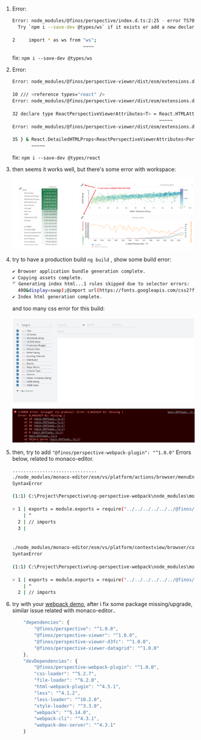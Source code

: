 1.  Error:
    ```bash
    Error: node_modules/@finos/perspective/index.d.ts:2:25 - error TS7016: Could not find a declaration file for module 'ws'. 'C:/Project/Perspective/ng-perspective/node_modules/ws/index.js' implicitly has an 'any' type.
      Try `npm i --save-dev @types/ws` if it exists or add a new declaration (.d.ts) file containing `declare module 'ws';`
    
    2     import * as ws from "ws";
                              ~~~~
    
    ```

    fix:   `npm i --save-dev @types/ws`

2.   Error:
     ```bash
     Error: node_modules/@finos/perspective-viewer/dist/esm/extensions.d.ts:10:23 - error TS2688: Cannot find type definition file for 'react'.
     
     10 /// <reference types="react" />
     Error: node_modules/@finos/perspective-viewer/dist/esm/extensions.d.ts:32:52 - error TS2503: Cannot find namespace 'React'.
     
     32 declare type ReactPerspectiveViewerAttributes<T> = React.HTMLAttributes<T>;
                                                           ~~~~~
     Error: node_modules/@finos/perspective-viewer/dist/esm/extensions.d.ts:35:5 - error TS2503: Cannot find namespace 'React'.
     
     35 } & React.DetailedHTMLProps<ReactPerspectiveViewerAttributes<PerspectiveViewerElement>, PerspectiveViewerElement>;
            ~~~~~
     
     ```

     fix:  `npm i --save-dev @types/react`

3.  then seems it works well, but there's some error with workspace:

    ![Snipaste_2021-10-21_14-11-23](docs\Snipaste_2021-10-21_14-11-23.png)


4.  try to have a production build `ng build` , show some build error:
    ```bash
    ✔ Browser application bundle generation complete.
    ✔ Copying assets complete.
    ⠋ Generating index html...1 rules skipped due to selector errors:
      400&display=swap);@import url(https://fonts.googleapis.com/css2?family=Roboto+Mono@200;400&display=swap);@import url(https://unpkg.com/monaco-editor/esm/vs/base/browser/ui/codicons/codicon/codicon.css);.perspective-viewer-material -> Unmatched selector: &display=swap);@import url(https://fonts.googleapis.com/css2?family=Roboto+Mono@200;400&display=swap);@import url(https://unpkg.com/monaco-editor/esm/vs/base/browser/ui/codicons/codicon/codicon.css);.perspective-viewer-material
    ✔ Index html generation complete.
    ```

    and too many css error for this build:

    ![image-20211021143137843](docs\image-20211021143137843.png)

    ![image-20211021143017012](docs\image-20211021143017012.png)

  5. then, try to add `"@finos/perspective-webpack-plugin": "^1.0.0"`  Errors below, related to monaco-editor.
     ```bash
     ...............................
     ./node_modules/monaco-editor/esm/vs/platform/actions/browser/menuEntryActionViewItem.css - Error: Module build failed (from ./node_modules/postcss-loader/dist/cjs.js):
     SyntaxError
     
     (1:1) C:\Project\Perspective\ng-perspective-webpack\node_modules\monaco-editor\esm\vs\platform\actions\browser\menuEntryActionViewItem.css Unknown word        
     
     > 1 | exports = module.exports = require("../../../../../../@finos/perspective-webpack-plugin/node_modules/css-loader/lib/css-base.js")(false);
         | ^
       2 | // imports
       3 | 
     
     
     ./node_modules/monaco-editor/esm/vs/platform/contextview/browser/contextMenuHandler.css - Error: Module build failed (from ./node_modules/postcss-loader/dist/cjs.js):
     SyntaxError
     
     (1:1) C:\Project\Perspective\ng-perspective-webpack\node_modules\monaco-editor\esm\vs\platform\contextview\browser\contextMenuHandler.css Unknown word
     
     > 1 | exports = module.exports = require("../../../../../../@finos/perspective-webpack-plugin/node_modules/css-loader/lib/css-base.js")(false);
         | ^
       2 | // imports
     ```

6.  try with your  [webpack demo](https://github.com/finos/perspective/tree/master/examples/webpack), after i fix some package missing/upgrade,  similar issue related with monaco-editor..
    ```javascript
        "dependencies": {
            "@finos/perspective": "^1.0.0",
            "@finos/perspective-viewer": "^1.0.0",
            "@finos/perspective-viewer-d3fc": "^1.0.0",
            "@finos/perspective-viewer-datagrid": "^1.0.0"
        },
        "devDependencies": {
            "@finos/perspective-webpack-plugin": "^1.0.0",
            "css-loader": "^5.2.7",
            "file-loader": "^6.2.0",
            "html-webpack-plugin": "^4.5.1",
            "less": "^4.1.2",
            "less-loader": "^10.2.0",
            "style-loader": "^3.3.0",
            "webpack": "^5.14.0",
            "webpack-cli": "^4.3.1",
            "webpack-dev-server": "^4.3.1"
        }
    ```

    
